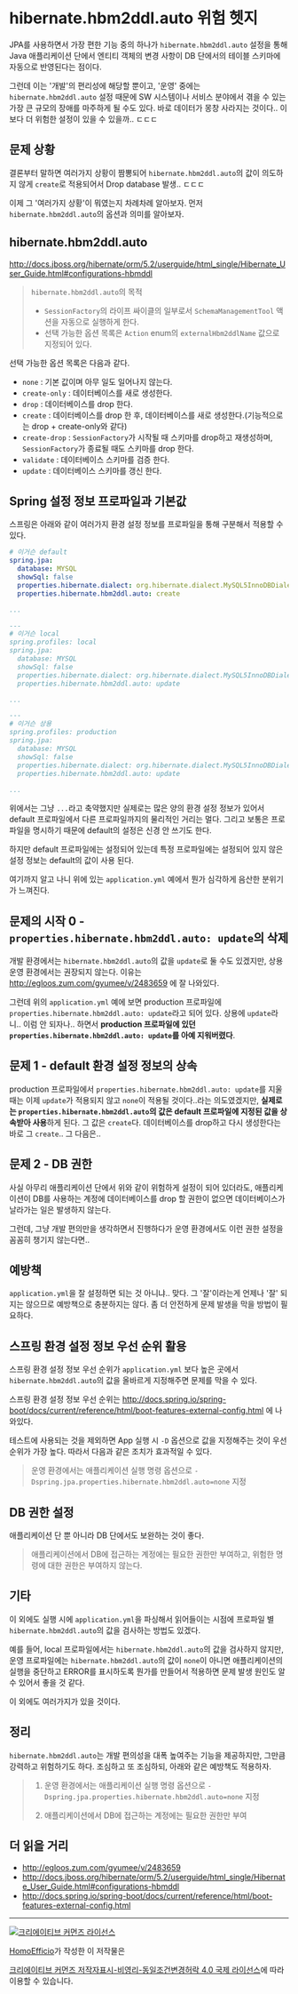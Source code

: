 # hibernate.hbm2ddl.auto 위험 헷지

JPA를 사용하면서 가장 편한 기능 중의 하나가 `hibernate.hbm2ddl.auto` 설정을 통해 Java 애플리케이션 단에서 엔티티 객체의 변경 사항이 DB 단에서의 테이블 스키마에 자동으로 반영된다는 점이다.

그런데 이는 '개발'의 편리성에 해당할 뿐이고, '운영' 중에는 `hibernate.hbm2ddl.auto` 설정 때문에 SW 시스템이나 서비스 분야에서 겪을 수 있는 가장 큰 규모의 장애를 마주하게 될 수도 있다. 바로 데이터가 몽창 사라지는 것이다.. 이보다 더 위험한 설정이 있을 수 있을까.. ㄷㄷㄷ

## 문제 상황

결론부터 말하면 여러가지 상황이 짬뽕되어 `hibernate.hbm2ddl.auto`의 값이 의도하지 않게 `create`로 적용되어서 Drop database 발생.. ㄷㄷㄷ

이제 그 '여러가지 상황'이 뭐였는지 차례차례 알아보자. 먼저 `hibernate.hbm2ddl.auto`의 옵션과 의미를 알아보자.

## hibernate.hbm2ddl.auto

http://docs.jboss.org/hibernate/orm/5.2/userguide/html_single/Hibernate_User_Guide.html#configurations-hbmddl

> `hibernate.hbm2ddl.auto`의 목적
> 
> - `SessionFactory`의 라이프 싸이클의 일부로서 `SchemaManagementTool` 액션을 자동으로 실행하게 한다.
> - 선택 가능한 옵션 목록은 `Action` enum의 `externalHbm2ddlName` 값으로 지정되어 있다.

선택 가능한 옵션 목록은 다음과 같다.

- `none` : 기본 값이며 아무 일도 일어나지 않는다.
- `create-only` : 데이터베이스를 새로 생성한다.
- `drop` : 데이터베이스를 drop 한다.
- `create` : 데이터베이스를 drop 한 후, 데이터베이스를 새로 생성한다.(기능적으로는 drop + create-only와 같다)
- `create-drop` : `SessionFactory`가 시작될 때 스키마를 drop하고 재생성하며, `SessionFactory`가 종료될 때도 스키마를 drop 한다.
- `validate` : 데이터베이스 스키마를 검증 한다.
- `update` : 데이터베이스 스키마를 갱신 한다.

## Spring 설정 정보 프로파일과 기본값

스프링은 아래와 같이 여러가지 환경 설정 정보를 프로파일을 통해 구분해서 적용할 수 있다.

```yml
# 이거슨 default
spring.jpa:
  database: MYSQL
  showSql: false
  properties.hibernate.dialect: org.hibernate.dialect.MySQL5InnoDBDialect
  properties.hibernate.hbm2ddl.auto: create

...

---
# 이거슨 local
spring.profiles: local
spring.jpa:
  database: MYSQL
  showSql: false
  properties.hibernate.dialect: org.hibernate.dialect.MySQL5InnoDBDialect
  properties.hibernate.hbm2ddl.auto: update

...

---
# 이거슨 상용
spring.profiles: production
spring.jpa:
  database: MYSQL
  showSql: false
  properties.hibernate.dialect: org.hibernate.dialect.MySQL5InnoDBDialect
  properties.hibernate.hbm2ddl.auto: update
  
...

```

위에서는 그냥 `...`라고 축약했지만 실제로는 많은 양의 환경 설정 정보가 있어서 default 프로파일에서 다른 프로파일까지의 물리적인 거리는 멀다. 그리고 보통은 프로파일을 명시하기 때문에 default의 설정은 신경 안 쓰기도 한다.

하지만 default 프로파일에는 설정되어 있는데 특정 프로파일에는 설정되어 있지 않은 설정 정보는 default의 값이 사용 된다. 

여기까지 알고 나니 위에 있는 `application.yml` 예에서 뭔가 심각하게 음산한 분위기가 느껴진다.

## 문제의 시작 0 - `properties.hibernate.hbm2ddl.auto: update`의 삭제

개발 환경에서는 `hibernate.hbm2ddl.auto`의 값을 `update`로 둘 수도 있겠지만, 상용 운영 환경에서는 권장되지 않는다. 이유는 http://egloos.zum.com/gyumee/v/2483659 에 잘 나와있다.

그런데 위의 `application.yml` 예에 보면 production 프로파일에 `properties.hibernate.hbm2ddl.auto: update`라고 되어 있다. 상용에 `update`라니.. 이럼 안 되자나.. 하면서 **production 프로파일에 있던 `properties.hibernate.hbm2ddl.auto: update`를 아예 지워버렸다**.

## 문제 1 - default 환경 설정 정보의 상속

production 프로파일에서 `properties.hibernate.hbm2ddl.auto: update`를 지울 때는 이제 `update`가 적용되지 않고 `none`이 적용될 것이다..라는 의도였겠지만, **실제로는 `properties.hibernate.hbm2ddl.auto`의 값은 default 프로파일에 지정된 값을 상속받아 사용**하게 된다. 그 값은 `create`다. 데이터베이스를 drop하고 다시 생성한다는 바로 그 `create`.. 그 다음은..

## 문제 2 - DB 권한

사실 아무리 애플리케이션 단에서 위와 같이 위험하게 설정이 되어 있더라도, 애플리케이션이 DB를 사용하는 계정에 데이터베이스를 drop 할 권한이 없으면 데이터베이스가 날라가는 일은 발생하지 않는다.

그런데, 그냥 개발 편의만을 생각하면서 진행하다가 운영 환경에서도 이런 권한 설정을 꼼꼼히 챙기지 않는다면..

## 예방책

`application.yml`을 잘 설정하면 되는 것 아니냐.. 맞다. 그 '잘'이라는게 언제나 '잘' 되지는 않으므로 예방책으로 충분하지는 않다. 좀 더 안전하게 문제 발생을 막을 방법이 필요하다.

## 스프링 환경 설정 정보 우선 순위 활용

스프링 환경 설정 정보 우선 순위가 `application.yml` 보다 높은 곳에서 `hibernate.hbm2ddl.auto`의 값을 올바르게 지정해주면 문제를 막을 수 있다.

스프링 환경 설정 정보 우선 순위는 http://docs.spring.io/spring-boot/docs/current/reference/html/boot-features-external-config.html 에 나와있다.

테스트에 사용되는 것을 제외하면 App 실행 시 `-D` 옵션으로 값을 지정해주는 것이 우선 순위가 가장 높다. 따라서 다음과 같은 조치가 효과적일 수 있다.

>운영 환경에서는 애플리케이션 실행 명령 옵션으로
>`-Dspring.jpa.properties.hibernate.hbm2ddl.auto=none` 지정

## DB 권한 설정

애플리케이션 단 뿐 아니라 DB 단에서도 보완하는 것이 좋다.

>애플리케이션에서 DB에 접근하는 계정에는 필요한 권한만 부여하고, 위험한 명령에 대한 권한은 부여하지 않는다.

## 기타

이 외에도 실행 시에 `application.yml`을 파싱해서 읽어들이는 시점에 프로파일 별 `hibernate.hbm2ddl.auto`의 값을 검사하는 방법도 있겠다. 

예를 들어, local 프로파일에서는 `hibernate.hbm2ddl.auto`의 값을 검사하지 않지만, 운영 프로파일에는 `hibernate.hbm2ddl.auto`의 값이 `none`이 아니면 애플리케이션의 실행을 중단하고 ERROR를 표시하도록 뭔가를 만들어서 적용하면 문제 발생 원인도 알 수 있어서 좋을 것 같다.

이 외에도 여러가지가 있을 것이다.

## 정리

`hibernate.hbm2ddl.auto`는 개발 편의성을 대폭 높여주는 기능을 제공하지만, 그만큼 강력하고 위험하기도 하다. 조심하고 또 조심하되, 아래와 같은 예방책도 적용하자.

>1. 운영 환경에서는 애플리케이션 실행 명령 옵션으로
>`-Dspring.jpa.properties.hibernate.hbm2ddl.auto=none` 지정
>
>2. 애플리케이션에서 DB에 접근하는 계정에는 필요한 권한만 부여

## 더 읽을 거리

- http://egloos.zum.com/gyumee/v/2483659
- http://docs.jboss.org/hibernate/orm/5.2/userguide/html_single/Hibernate_User_Guide.html#configurations-hbmddl
- http://docs.spring.io/spring-boot/docs/current/reference/html/boot-features-external-config.html


----
<a rel="license" href="http://creativecommons.org/licenses/by-nc-sa/4.0/"><img alt="크리에이티브 커먼즈 라이선스" style="border-width:0" src="https://i.creativecommons.org/l/by-nc-sa/4.0/88x31.png" /></a>

<a href='https://www.facebook.com/hanmomhanda' target='_blank'>HomoEfficio</a>가 작성한 이 저작물은

<a rel="license" href="http://creativecommons.org/licenses/by-nc-sa/4.0/">크리에이티브 커먼즈 저작자표시-비영리-동일조건변경허락 4.0 국제 라이선스</a>에 따라 이용할 수 있습니다.
